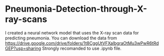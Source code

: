 # Pneumonia-Detection-through-X-ray-scans
I created a neural network model that uses the X-ray scan data for predicting pneumonia.
You can download the data from https://drive.google.com/drive/folders/1t8CggUtVFXaIbgraOtMu3wPwR6tRdGEP?usp=sharing
Strongly recomanded to use .ipynb file.
